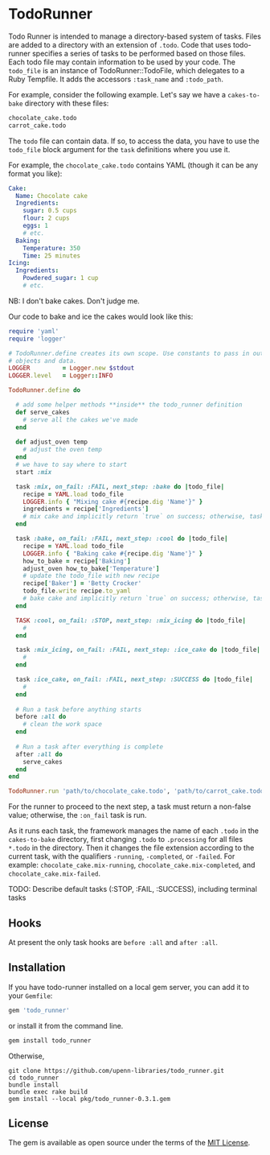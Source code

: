 # TodoRunner

Todo Runner is intended to manage a directory-based system of tasks. Files are
added to a directory with an extension of `.todo`. Code that uses todo-runner
specifies a series of tasks to be performed based on those files. Each todo
file may contain information to be used by your code. The `todo_file` is an
instance of TodoRunner::TodoFile, which delegates to a Ruby Tempfile. It adds
the accessors `:task_name` and `:todo_path`.


For example, consider the following example. Let's say we have a `cakes-to-bake`
directory with these files:

```bash
chocolate_cake.todo
carrot_cake.todo
```

The `todo` file can contain data. If so, to access the data,
you have to use the `todo_file` block argument for the `task` definitions
where you use it.

For example, the `chocolate_cake.todo` contains YAML (though it can be any
format you like):

```yml
Cake:
  Name: Chocolate cake
  Ingredients:
    sugar: 0.5 cups
    flour: 2 cups
    eggs: 1
    # etc.
  Baking:
    Temperature: 350
    Time: 25 minutes
Icing:
  Ingredients:
    Powdered_sugar: 1 cup
    # etc.
```

NB: I don't bake cakes. Don't judge me.

Our code to bake and ice the cakes would look like this:

```ruby
require 'yaml'
require 'logger'

# TodoRunner.define creates its own scope. Use constants to pass in outside
# objects and data. 
LOGGER         = Logger.new $stdout
LOGGER.level   = Logger::INFO

TodoRunner.define do

  # add some helper methods **inside** the todo_runner definition
  def serve_cakes
    # serve all the cakes we've made
  end
  
  def adjust_oven temp
    # adjust the oven temp
  end
  # we have to say where to start
  start :mix

  task :mix, on_fail: :FAIL, next_step: :bake do |todo_file|
    recipe = YAML.load todo_file
    LOGGER.info { "Mixing cake #{recipe.dig 'Name'}" }
    ingredients = recipe['Ingredients']
    # mix cake and implicitly return `true` on success; otherwise, task fails
  end

  task :bake, on_fail: :FAIL, next_step: :cool do |todo_file|
    recipe = YAML.load todo_file
    LOGGER.info { "Baking cake #{recipe.dig 'Name'}" }
    how_to_bake = recipe['Baking']
    adjust_oven how_to_bake['Temperature']
    # update the todo_file with new recipe
    recipe['Baker'] = 'Betty Crocker'
    todo_file.write recipe.to_yaml
    # bake cake and implicitly return `true` on success; otherwise, task fails
  end

  TASK :cool, on_fail: :STOP, next_step: :mix_icing do |todo_file|
    #
  end

  task :mix_icing, on_fail: :FAIL, next_step: :ice_cake do |todo_file|
    #
  end

  task :ice_cake, on_fail: :FAIL, next_step: :SUCCESS do |todo_file|
    #
  end
  
  # Run a task before anything starts
  before :all do
    # clean the work space
  end
  
  # Run a task after everything is complete
  after :all do
    serve_cakes
  end
end

TodoRunner.run 'path/to/chocolate_cake.todo', 'path/to/carrot_cake.todo'
```

For the runner to proceed to the next step, a task must return a non-false
value; otherwise, the `:on_fail` task is run.

As it runs each task, the framework manages the name of each `.todo` in the
`cakes-to-bake` directory, first changing `.todo` to `.processing` for all
files `*.todo` in the directory. Then it changes the file extension according to
the current task, with the qualifiers `-running`, `-completed`, or `-failed`.
For example: `chocolate_cake.mix-running`, `chocolate_cake.mix-completed`, and
`chocolate_cake.mix-failed`.

TODO: Describe default tasks (:STOP, :FAIL, :SUCCESS), including terminal tasks

## Hooks

At present the only task hooks are `before :all` and `after :all`.

## Installation

If you have todo-runner installed on a local gem server, you can add it to your 
`Gemfile`: 

```ruby
gem 'todo_runner'
```

or install it from the command line.

```ruby
gem install todo_runner
```

Otherwise,

```
git clone https://github.com/upenn-libraries/todo_runner.git
cd todo_runner
bundle install
bundle exec rake build
gem install --local pkg/todo_runner-0.3.1.gem
```

## License

The gem is available as open source under the terms of the [MIT
License](http://opensource.org/licenses/MIT).
